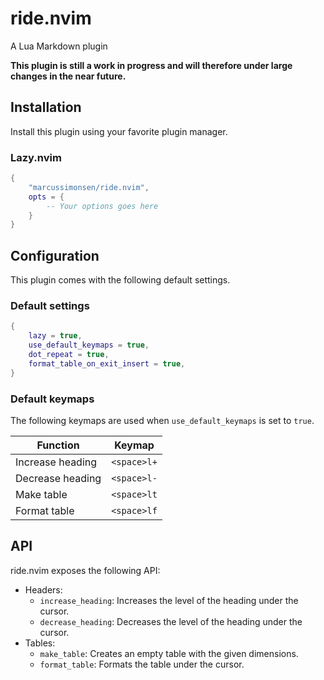 # ride.nvim

A Lua Markdown plugin

**This plugin is still a work in progress and will therefore under large changes in the near future.**

## Installation

Install this plugin using your favorite plugin manager.

### Lazy.nvim

```lua
{
    "marcussimonsen/ride.nvim",
    opts = {
        -- Your options goes here
    }
}
```

## Configuration

This plugin comes with the following default settings.

### Default settings

```lua
{
    lazy = true,
    use_default_keymaps = true,
    dot_repeat = true,
    format_table_on_exit_insert = true,
}
```

### Default keymaps

The following keymaps are used when `use_default_keymaps` is set to `true`.

| Function         | Keymap      |
|------------------|-------------|
| Increase heading | `<space>l+` |
| Decrease heading | `<space>l-` |
| Make table       | `<space>lt` |
| Format table     | `<space>lf` |

## API

ride.nvim exposes the following API:

- Headers:
    - `increase_heading`: Increases the level of the heading under the cursor.
    - `decrease_heading`: Decreases the level of the heading under the cursor.
- Tables:
    - `make_table`: Creates an empty table with the given dimensions.
    - `format_table`: Formats the table under the cursor.

